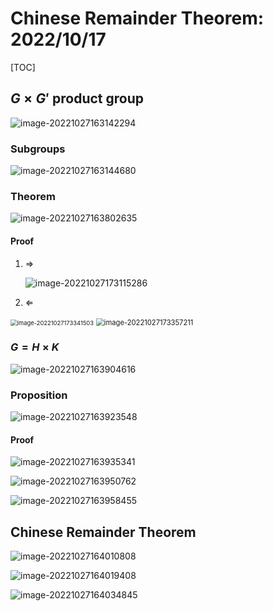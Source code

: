 # Chinese Remainder Theorem: 2022/10/17

[TOC]



## $G\times G'$ product group



![image-20221027163142294](./image-20221027163142294.png)

### Subgroups

![image-20221027163144680](./image-20221027163144680.png)





### Theorem

![image-20221027163802635](./image-20221027163802635.png)

#### Proof

1. $\Rightarrow$

    ![image-20221027173115286](./image-20221027173115286.png)



2. $\Leftarrow$

<img src="./image-20221027173341503.png" alt="image-20221027173341503" style="zoom:67%;" />

<img src="./image-20221027173357211.png" alt="image-20221027173357211" style="zoom:80%;" />



### $G = H\times K$

![image-20221027163904616](./image-20221027163904616.png)



### Proposition

![image-20221027163923548](./image-20221027163923548.png)



#### Proof

![image-20221027163935341](./image-20221027163935341.png)

![image-20221027163950762](./image-20221027163950762.png)

![image-20221027163958455](./image-20221027163958455.png)

## Chinese Remainder Theorem

![image-20221027164010808](./image-20221027164010808.png)



![image-20221027164019408](./image-20221027164019408.png)



![image-20221027164034845](./image-20221027164034845.png)